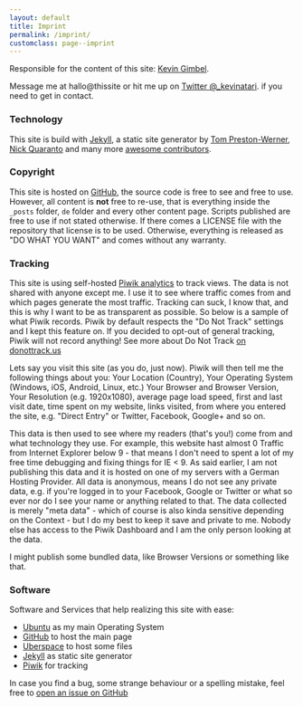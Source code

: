 ```yaml
---
layout: default
title: Imprint
permalink: /imprint/
customclass: page--imprint
---
```


Responsible for the content of this site: [Kevin Gimbel](/about/).

Message me at hallo@thissite or hit me up on [Twitter @_kevinatari](https://twitter.com/_kevinatari). if you need to get in contact.

### Technology

This site is build with [Jekyll](http://jekyllrb.com), a static site generator by [Tom Preston-Werner](http://tom.preston-werner.com/), [Nick Quaranto](http://quaran.to/) and many more [awesome contributors](https://github.com/mojombo/jekyll/graphs/contributors).

### Copyright

This site is hosted on [GitHub](https://github.com/kevingimbel/kevingimbel.github.io), the source code is free to see and free to use. However, all content is **not** free to re-use, that is everything inside the `_posts` folder, `de` folder and every other content page. Scripts published are free to use if not stated otherwise. If there comes a LICENSE file with the repository that license is to be used. Otherwise, everything is released as "DO WHAT YOU WANT" and comes without any warranty.

### Tracking

This site is using self-hosted [Piwik analytics](http://piwik.org/) to track
views. The data is not shared with anyone except me. I use it to see where
traffic comes from and which pages generate the most traffic. Tracking can suck,
I know that, and this is why I want to be as transparent as possible. So below
is a sample of what Piwik records. Piwik by default respects the "Do Not Track"
settings and I kept this feature on. If you decided to opt-out of general
tracking, Piwik will not record anything! See more about Do Not Track [on
donottrack.us](http://donottrack.us)

Lets say you visit this site (as you do, just now). Piwik will then tell me the following things about you: Your Location (Country), Your Operating System (Windows, iOS, Android, Linux, etc.) Your Browser and Browser Version, Your Resolution (e.g. 1920x1080), average page load speed, first and last visit date, time spent on my website, links visited, from where you entered the site, e.g. "Direct Entry" or Twitter, Facebook, Google+ and so on.


This data is then used to see where my readers (that's you!) come from and what technology they use. For example, this website hast almost 0 Traffic from Internet Explorer below 9 - that means I don't need to spent a lot of my free time debugging and fixing things for IE < 9. As said earlier, I am not publishing this data and it is hosted on one of my servers with a German Hosting Provider. All data is anonymous, means I do not see any private data, e.g. if you're logged in to your Facebook, Google or Twitter or what so ever nor do I see your name or anything related to that. The data collected is merely "meta data" - which of course is also kinda sensitive depending on the Context - but I do my best to keep it save and private to me. Nobody else has access to the Piwik Dashboard and I am the only person looking at the data.

I might publish some bundled data, like Browser Versions or something like that.

### Software

Software and Services that help realizing this site with ease:

- [Ubuntu](http://www.ubuntu.com/) as my main Operating System
- [GitHub](http://github.com) to host the main page
- [Uberspace](http://uberspace.de) to host some files
- [Jekyll](http://jekyllrb.com) as static site generator
- [Piwik](https://piwik.org/) for tracking

In case you find a bug, some strange behaviour or a spelling mistake, feel free to [open an issue on GitHub](https://github.com/kevingimbel/kevingimbel.github.io/issues)
